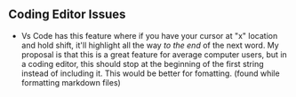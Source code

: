 ## Coding Editor Issues

- Vs Code has this feature where if you have your cursor at "x" location and hold shift, it'll highlight all the way _to the end_ of the next word. My proposal is that this is a great feature for average computer users, but in a coding editor, this should stop at the beginning of the first string instead of including it. This would be better for fomatting. (found while formatting markdown files)